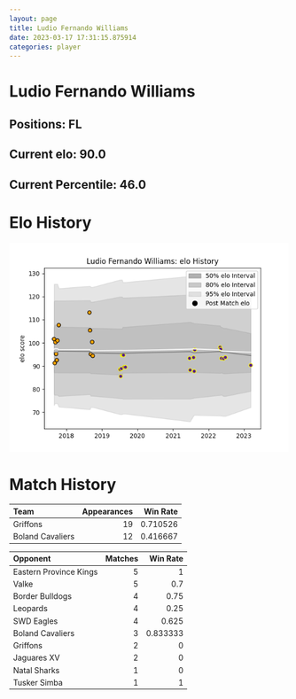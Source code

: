 ```yaml
---  
layout: page  
title: Ludio Fernando Williams  
date: 2023-03-17 17:31:15.875914  
categories: player  
---
```

# Ludio Fernando Williams

## Positions: FL

## Current elo: 90.0

## Current Percentile: 46.0

# Elo History


![elo history](history_LudioFernandoWilliams.png)
# Match History


| Team             |   Appearances |   Win Rate |
|:-----------------|--------------:|-----------:|
| Griffons         |            19 |   0.710526 |
| Boland Cavaliers |            12 |   0.416667 |

| Opponent               |   Matches |   Win Rate |
|:-----------------------|----------:|-----------:|
| Eastern Province Kings |         5 |   1        |
| Valke                  |         5 |   0.7      |
| Border Bulldogs        |         4 |   0.75     |
| Leopards               |         4 |   0.25     |
| SWD Eagles             |         4 |   0.625    |
| Boland Cavaliers       |         3 |   0.833333 |
| Griffons               |         2 |   0        |
| Jaguares XV            |         2 |   0        |
| Natal Sharks           |         1 |   0        |
| Tusker Simba           |         1 |   1        |